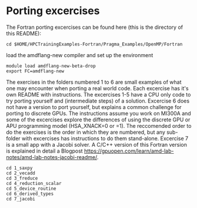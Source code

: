 # Porting excercises
The Fortran porting excercises can be found here (this is the directory of this README): 
```
cd $HOME/HPCTrainingExamples-Fortran/Pragma_Examples/OpenMP/Fortran
```
load the amdflang-new compiler and set up the environment 
```
module load amdflang-new-beta-drop
export FC=amdflang-new
```

The exercises in the folders numbered 1 to 6 are small examples of what one may encounter when porting a real world code. 
Each excercise has it's own README with instructions.
The excercises 1-5 have a CPU only code to try porting yourself and (intermediate steps) of a solution. Excercise 6 does not have a version to port yourself, but explains a common challenge for porting to discrete GPUs.
The instructions assume you work on MI300A and some of the excercises explore the differences of using the discrete GPU or APU programming model (HSA_XNACK=0 or =1).
The reccomended order to do the exercises is the order in which they are numbered, but any sub-folder with excercises has instructions to do them stand-alone.
Excercise 7 is a small app with a Jacobi solver. A C/C++ version of this Fortran version is explained in detail a Blogpost https://gpuopen.com/learn/amd-lab-notes/amd-lab-notes-jacobi-readme/.

```
cd 1_saxpy
cd 2_vecadd  
cd 3_freduce  
cd 4_reduction_scalar  
cd 5_device_routine 
cd 6_derived_types
cd 7_jacobi
```
